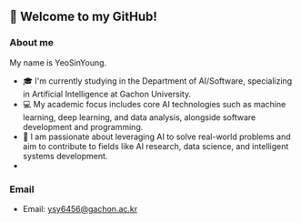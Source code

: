 ## 🙌 Welcome to my GitHub!

### About me
My name is YeoSinYoung.
- 🎓 I'm currently studying in the Department of AI/Software, specializing in Artificial Intelligence at Gachon University.
- 💻 My academic focus includes core AI technologies such as machine learning, deep learning, and data analysis, alongside software development and programming. 
- 🌱 I am passionate about leveraging AI to solve real-world problems and aim to contribute to fields like AI research, data science, and intelligent systems development.
- 
### Email
- Email: ysy6456@gachon.ac.kr
